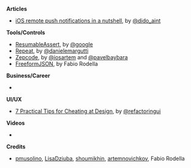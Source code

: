 **Articles**

* [iOS remote push notifications in a nutshell](https://medium.com/flawless-app-stories/ios-remote-push-notifications-in-a-nutshell-d05f5ccac252), by [@dido_aint](https://twitter.com/dido_aint)

**Tools/Controls**

* [ResumableAssert](https://github.com/google/resumable-assert), by [@google](https://github.com/google)
* [Repeat](https://github.com/malcommac/Repeat), by [@danielemargutti](https://twitter.com/danielemargutti)
* [Zepcode](https://github.com/artemnovichkov/zepcode), by [@iosartem](http://twitter.com/iosartem) and [@pavelbaybara](https://twitter.com/pavelbaybara)
* [FreeformJSON](https://github.com/fabiorodella/FreeformJSON), by Fabio Rodella

**Business/Career**

* 

**UI/UX**

* [7 Practical Tips for Cheating at Design](https://medium.com/refactoring-ui/7-practical-tips-for-cheating-at-design-40c736799886), by [@refactoringui](https://twitter.com/refactoringui)

**Videos**

* 

**Credits**

* [pmusolino](https://twitter.com/pmusolino), [LisaDziuba](https://github.com/LisaDziuba), [shoumikhin](https://github.com/shoumikhin), [artemnovichkov](https://github.com/artemnovichkov), Fabio Rodella
